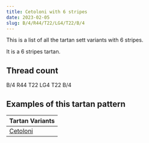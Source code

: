 ```yaml
---
title: Cetoloni with 6 stripes
date: 2023-02-05
slug: B/4/R44/T22/LG4/T22/B/4
---
```

This is a list of all the tartan sett variants with 6 stripes.

It is a 6 stripes tartan.


## Thread count
B/4 R44 T22 LG4 T22 B/4

## Examples of this tartan pattern

| Tartan Variants |
|---------------|
| [Cetoloni](/variants/b/4/r44/t22/lg4/t22/b/4-b304080-lg908000-rc00020-t604000)||
